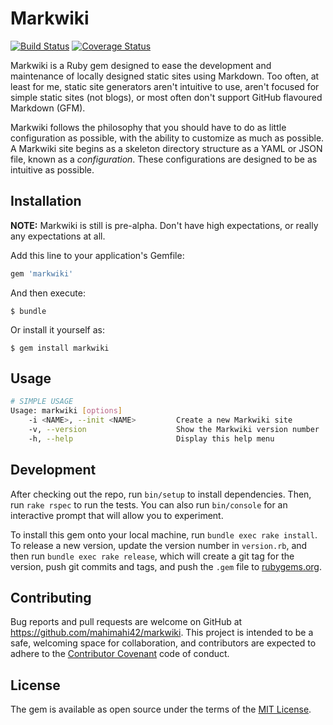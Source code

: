 # Markwiki

[![Build Status](https://travis-ci.org/mahimahi42/markwiki.svg?branch=master)](https://travis-ci.org/mahimahi42/markwiki)
[![Coverage Status](https://coveralls.io/repos/mahimahi42/markwiki/badge.svg?branch=master&service=github)](https://coveralls.io/github/mahimahi42/markwiki?branch=master)

Markwiki is a Ruby gem designed to ease the development and maintenance of locally designed static sites using Markdown. Too often, at least for me, static site generators aren't intuitive to use, aren't focused for simple static sites (not blogs), or most often don't support GitHub flavoured Markdown (GFM).

Markwiki follows the philosophy that you should have to do as little configuration as possible, with the ability to customize as much as possible. A Markwiki site begins as a skeleton directory structure as a YAML or JSON file, known as a *configuration*. These configurations are designed to be as intuitive as possible.

## Installation

**NOTE:** Markwiki is still is pre-alpha. Don't have high expectations, or really any expectations at all.

Add this line to your application's Gemfile:

```ruby
gem 'markwiki'
```

And then execute:

    $ bundle

Or install it yourself as:

    $ gem install markwiki

## Usage

```bash
# SIMPLE USAGE
Usage: markwiki [options]
    -i <NAME>, --init <NAME>         Create a new Markwiki site
    -v, --version                    Show the Markwiki version number
    -h, --help                       Display this help menu
```

## Development

After checking out the repo, run `bin/setup` to install dependencies. Then, run `rake rspec` to run the tests. You can also run `bin/console` for an interactive prompt that will allow you to experiment.

To install this gem onto your local machine, run `bundle exec rake install`. To release a new version, update the version number in `version.rb`, and then run `bundle exec rake release`, which will create a git tag for the version, push git commits and tags, and push the `.gem` file to [rubygems.org](https://rubygems.org).

## Contributing

Bug reports and pull requests are welcome on GitHub at https://github.com/mahimahi42/markwiki. This project is intended to be a safe, welcoming space for collaboration, and contributors are expected to adhere to the [Contributor Covenant](contributor-covenant.org) code of conduct.

## License

The gem is available as open source under the terms of the [MIT License](http://opensource.org/licenses/MIT).

